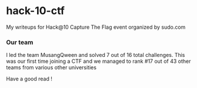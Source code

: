# hack-10-ctf
My writeups for Hack@10 Capture The Flag event organized by sudo.com

### Our team
I led the team MusangQween and solved 7 out of 16 total challenges.
This was our first time joining a CTF and we managed to rank #17 out of 43 other teams from various other universities

Have a good read !
